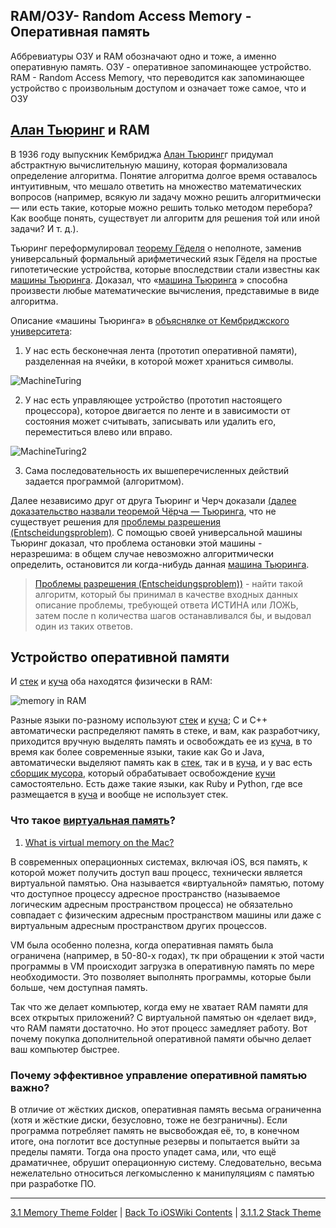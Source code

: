 ## RAM/ОЗУ- Random Access Memory - Оперативная память

Аббревиатуры ОЗУ и RAM обозначают одно и тоже, а именно оперативную память. 
ОЗУ - оперативное запоминающее устройство.
RAM - Random Access Memory, что переводится как запоминающее устройство с произвольным доступом и означает тоже самое, что и ОЗУ

## [Алан Тьюринг](https://www.youtube.com/watch?v=3GKaT-rUwF4) и RAM

В 1936 году выпускник Кембриджа [Алан Тьюринг](https://www.youtube.com/watch?v=3GKaT-rUwF4)г придумал абстрактную вычислительную машину, которая формализовала определение алгоритма. Понятие алгоритма долгое время оставалось интуитивным, что мешало ответить на множество математических вопросов (например, всякую ли задачу можно решить алгоритмически — или есть такие, которые можно решить только методом перебора? Как вообще понять, существует ли алгоритм для решения той или иной задачи? И т. д.). 

Тьюринг переформулировал [теорему Гёделя](https://ru.wikipedia.org/wiki/Теоремы_Гёделя_о_неполноте) о неполноте, заменив универсальный формальный арифметический язык Гёделя на простые гипотетические устройства, которые впоследствии стали известны как [машины Тьюринга](https://www.cl.cam.ac.uk/projects/raspberrypi/tutorials/turing-machine/one.html). Доказал, что «[машина Тьюринга](https://www.cl.cam.ac.uk/projects/raspberrypi/tutorials/turing-machine/one.html) » способна произвести любые математические вычисления, представимые в виде алгоритма.

Описание «машины Тьюринга» в [объяснялке от Кембриджского университета](https://www.cl.cam.ac.uk/projects/raspberrypi/tutorials/turing-machine/one.html):

1) У нас есть бесконечная лента (прототип оперативной памяти), разделенная на ячейки, в которой может храниться символы.

![MachineTuring](https://www.cl.cam.ac.uk/projects/raspberrypi/tutorials/turing-machine/example_turing_tape.jpg)

2) У нас есть управляющее устройство (прототип   настоящего процессора), которое двигается по ленте и в зависимости от состояния может считывать, записывать или удалить его, переместиться влево или вправо.

![MachineTuring2](https://www.cl.cam.ac.uk/projects/raspberrypi/tutorials/turing-machine/fsm1.jpg)

3) Сама последовательность их вышеперечисленных действий задается программой (алгоритмом).

Далее независимо друг от друга Тьюринг и Черч доказали [(далее доказательство назвали теоремой Чёрча — Тьюринга](https://ru.wikipedia.org/wiki/Теорема_Чёрча_—_Тьюринга), что не существует решения для [проблемы разрешения (Entscheidungsproblem)](https://ru.wikipedia.org/wiki/Проблема_разрешения). С помощью своей универсальной машины Тьюринг доказал, что проблема остановки этой машины - неразрешима: в общем случае невозможно алгоритмически определить, остановится ли когда-нибудь данная [машина Тьюринга](https://www.cl.cam.ac.uk/projects/raspberrypi/tutorials/turing-machine/one.html).

> [Проблемы разрешения (Entscheidungsproblem))](https://ru.wikipedia.org/wiki/Проблема_разрешения) - найти такой алгоритм, который бы принимал в качестве входных данных описание проблемы, требующей ответа ИСТИНА или ЛОЖЬ, затем после n количества шагов останавливался бы, и выдовал один из таких ответов.


## Устройство оперативной памяти

И [стек](./3.1.1.2%20Stack.md) и [куча](./3.1.1.3%20Heap.md) оба находятся физически в RAM:

![memory in RAM](https://i.stack.imgur.com/HOY4C.png)

Разные языки по-разному используют [стек](./3.1.1.2%20Stack.md) и [куча](./3.1.1.3%20Heap.md); C и C++ автоматически распределяют память в стеке, и вам, как разработчику, приходится вручную выделять память и освобождать ее из [куча](./3.1.1.3%20Heap.md), в то время как более современные языки, такие как Go и Java, автоматически выделяют память как в [стек](./3.1.1.2%20Stack.md), так и в [куча](./3.1.1.3%20Heap.md), и у вас есть [сборщик мусора](../3.1.3%20ReferenceCounting/GarbageCollector.md), который обрабатывает освобождение [кучи](./3.1.1.3%20Heap.md) самостоятельно. Есть даже такие языки, как Ruby и Python, где все размещается в [куча](./3.1.1.3%20Heap.md) и вообще не использует стек.

### Что такое [виртуальная память](https://developer.apple.com/library/archive/documentation/Performance/Conceptual/ManagingMemory/Articles/AboutMemory.html)?

1. [What is virtual memory on the Mac?](https://www.quora.com/What-is-virtual-memory-on-the-Mac)

В современных операционных системах, включая iOS, вся память, к которой может получить доступ ваш процесс, технически является виртуальной памятью. Она называется «виртуальной» памятью, потому что доступное процессу адресное пространство (называемое логическим адресным пространством процесса) не обязательно совпадает с физическим адресным пространством машины или даже с виртуальным адресным пространством других процессов. 

VM была особенно полезна, когда оперативная память была ограничена (например, в 50-80-х годах), тк при обращении к этой части программы в VM происходит загрузка в оперативную память по мере необходимости. Это позволяет выполнять программы, которые были больше, чем доступная память.

Так что же делает компьютер, когда ему не хватает RAM памяти для всех открытых приложений? С виртуальной памятью он «делает вид», что RAM памяти достаточно. Но этот процесс замедляет работу. Вот почему покупка дополнительной оперативной памяти обычно делает ваш компьютер быстрее.

### Почему эффективное управление оперативной памятью важно?

В отличие от жёстких дисков, оперативная память весьма ограниченна (хотя и жёсткие диски, безусловно, тоже не безграничны). Если программа потребляет память не высвобождая её, то, в конечном итоге, она поглотит все доступные резервы и попытается выйти за пределы памяти. Тогда она просто упадет сама, или, что ещё драматичнее, обрушит операционную систему. Следовательно, весьма нежелательно относиться легкомысленно к манипуляциям с памятью при разработке ПО.

---

[3.1 Memory Theme Folder](/3%20Memory%20and%20Concurrency/3.1%20Memory/) | [Back To iOSWiki Contents](https://github.com/eldaroid/iOSWiki) | [3.1.1.2 Stack Theme](./3.1.1.2%20Stack.md)